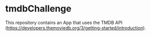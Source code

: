 # tmdbChallenge
This repository contains an App that uses the TMDB API (https://developers.themoviedb.org/3/getting-started/introduction).
